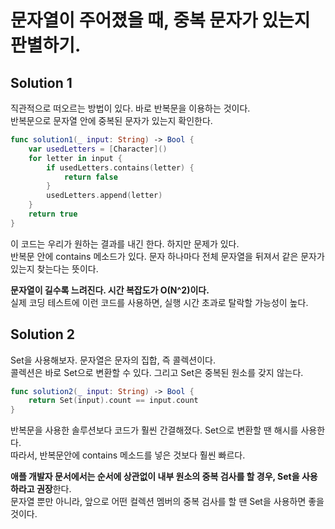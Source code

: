 # 문자열이 주어졌을 때, 중복 문자가 있는지 판별하기.  
   
## Solution 1   
직관적으로 떠오르는 방법이 있다. 바로 반복문을 이용하는 것이다.   
반복문으로 문자열 안에 중복된 문자가 있는지 확인한다.   
```swift
func solution1(_ input: String) -> Bool {
    var usedLetters = [Character]()
    for letter in input {
        if usedLetters.contains(letter) {
            return false
        }
        usedLetters.append(letter)
    }
    return true
}
```   
이 코드는 우리가 원하는 결과를 내긴 한다. 하지만 문제가 있다.   
반복문 안에 contains 메소드가 있다. 문자 하나마다 전체 문자열을 뒤져서 같은 문자가 있는지 찾는다는 뜻이다.     

**문자열이 길수록 느려진다. 시간 복잡도가 O(N^2)이다.**       
실제 코딩 테스트에 이런 코드를 사용하면, 실행 시간 초과로 탈락할 가능성이 높다.   
   
    
## Solution 2   
Set을 사용해보자. 문자열은 문자의 집합, 즉 콜렉션이다.   
콜렉션은 바로 Set으로 변환할 수 있다. 그리고 Set은 중복된 원소를 갖지 않는다.   
```swift
func solution2(_ input: String) -> Bool {
    return Set(input).count == input.count
}
```   
반복문을 사용한 솔루션보다 코드가 훨씬 간결해졌다. Set으로 변환할 땐 해시를 사용한다.   
따라서, 반복문안에 contains 메소드를 넣은 것보다 훨씬 빠르다.   
   
**애플 개발자 문서에서는 순서에 상관없이 내부 원소의 중복 검사를 할 경우, Set을 사용하라고 권장**한다.   
문자열 뿐만 아니라, 앞으로 어떤 컬렉션 멤버의 중복 검사를 할 땐 Set을 사용하면 좋을 것이다.
